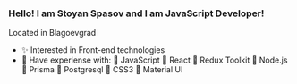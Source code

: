 ### Hello! I am Stoyan Spasov and I am JavaScript Developer!

 Located in Blagoevgrad
 
- ✨ Interested in Front-end technologies
- 📖 Have experiense with:
🚀 JavaScript
🚀 React
🚀 Redux Toolkit
🚀 Node.js
🚀 Prisma
🚀 Postgresql
🚀 CSS3
🚀 Material UI


<!--
**GIGGSI/GIGGSI** is a ✨ _special_ ✨ repository because its `README.md` (this file) appears on your GitHub profile.

Here are some ideas to get you started:

- 🔭 I’m currently working on ...
- 🌱 I’m currently learning ...
- 👯 I’m looking to collaborate on ...
- 🤔 I’m looking for help with ...
- 💬 Ask me about ...
- 📫 How to reach me: ...
- 😄 Pronouns: ...
- ⚡ Fun fact: ...
-->
